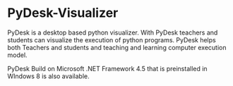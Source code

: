 # PyDesk-Visualizer

PyDesk is a desktop based python visualizer. With PyDesk teachers and students can visualize the execution of python programs. PyDesk helps both Teachers and students and teaching and learning computer execution model.


PyDesk Build on Microsoft .NET Framework 4.5 that is preinstalled in WIndows 8 is also available.


